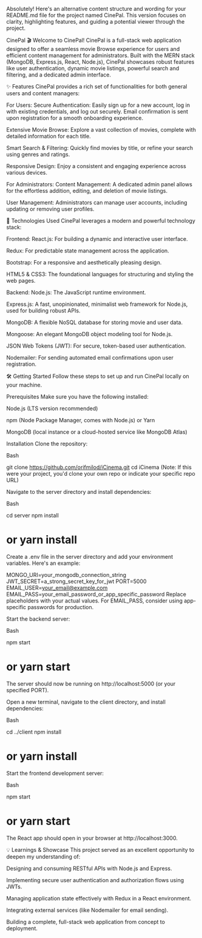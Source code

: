 Absolutely! Here's an alternative content structure and wording for your README.md file for the project named CinePal. This version focuses on clarity, highlighting features, and guiding a potential viewer through the project.

CinePal
🎬 Welcome to CinePal!
CinePal is a full-stack web application designed to offer a seamless movie Browse experience for users and efficient content management for administrators. Built with the MERN stack (MongoDB, Express.js, React, Node.js), CinePal showcases robust features like user authentication, dynamic movie listings, powerful search and filtering, and a dedicated admin interface.

✨ Features
CinePal provides a rich set of functionalities for both general users and content managers:

For Users:
Secure Authentication: Easily sign up for a new account, log in with existing credentials, and log out securely. Email confirmation is sent upon registration for a smooth onboarding experience.

Extensive Movie Browse: Explore a vast collection of movies, complete with detailed information for each title.

Smart Search & Filtering: Quickly find movies by title, or refine your search using genres and ratings.

Responsive Design: Enjoy a consistent and engaging experience across various devices.

For Administrators:
Content Management: A dedicated admin panel allows for the effortless addition, editing, and deletion of movie listings.

User Management: Administrators can manage user accounts, including updating or removing user profiles.

🚀 Technologies Used
CinePal leverages a modern and powerful technology stack:

Frontend:
React.js: For building a dynamic and interactive user interface.

Redux: For predictable state management across the application.

Bootstrap: For a responsive and aesthetically pleasing design.

HTML5 & CSS3: The foundational languages for structuring and styling the web pages.

Backend:
Node.js: The JavaScript runtime environment.

Express.js: A fast, unopinionated, minimalist web framework for Node.js, used for building robust APIs.

MongoDB: A flexible NoSQL database for storing movie and user data.

Mongoose: An elegant MongoDB object modeling tool for Node.js.

JSON Web Tokens (JWT): For secure, token-based user authentication.

Nodemailer: For sending automated email confirmations upon user registration.

🛠️ Getting Started
Follow these steps to set up and run CinePal locally on your machine.

Prerequisites
Make sure you have the following installed:

Node.js (LTS version recommended)

npm (Node Package Manager, comes with Node.js) or Yarn

MongoDB (local instance or a cloud-hosted service like MongoDB Atlas)

Installation
Clone the repository:

Bash

git clone https://github.com/orifmilod/iCinema.git
cd iCinema
(Note: If this were your project, you'd clone your own repo or indicate your specific repo URL)

Navigate to the server directory and install dependencies:

Bash

cd server
npm install
# or yarn install
Create a .env file in the server directory and add your environment variables. Here's an example:

MONGO_URI=your_mongodb_connection_string
JWT_SECRET=a_strong_secret_key_for_jwt
PORT=5000
EMAIL_USER=your_email@example.com
EMAIL_PASS=your_email_password_or_app_specific_password
Replace placeholders with your actual values. For EMAIL_PASS, consider using app-specific passwords for production.

Start the backend server:

Bash

npm start
# or yarn start
The server should now be running on http://localhost:5000 (or your specified PORT).

Open a new terminal, navigate to the client directory, and install dependencies:

Bash

cd ../client
npm install
# or yarn install
Start the frontend development server:

Bash

npm start
# or yarn start
The React app should open in your browser at http://localhost:3000.

💡 Learnings & Showcase
This project served as an excellent opportunity to deepen my understanding of:

Designing and consuming RESTful APIs with Node.js and Express.

Implementing secure user authentication and authorization flows using JWTs.

Managing application state effectively with Redux in a React environment.

Integrating external services (like Nodemailer for email sending).

Building a complete, full-stack web application from concept to deployment.

